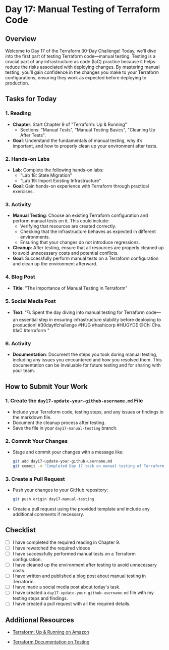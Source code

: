 # Day 17: Manual Testing of Terraform Code

## Overview

Welcome to Day 17 of the Terraform 30-Day Challenge! Today, we’ll dive into the first part of testing Terraform code—manual testing. Testing is a crucial part of any infrastructure as code (IaC) practice because it helps reduce the risks associated with deploying changes. By mastering manual testing, you’ll gain confidence in the changes you make to your Terraform configurations, ensuring they work as expected before deploying to production.

## Tasks for Today

### 1. **Reading**
   - **Chapter**: Start Chapter 9 of "Terraform: Up & Running"
     - Sections: "Manual Tests", "Manual Testing Basics", "Cleaning Up After Tests".
   - **Goal**: Understand the fundamentals of manual testing, why it’s important, and how to properly clean up your environment after tests.

### 2. **Hands-on Labs**
   - **Lab**: Complete the following hands-on labs:
     - "Lab 18: State Migration"
     - "Lab 19: Import Existing Infrastructure"
   - **Goal**: Gain hands-on experience with Terraform through practical exercises.
### 3. **Activity**
   - **Manual Testing**: Choose an existing Terraform configuration and perform manual tests on it. This could include:
     - Verifying that resources are created correctly.
     - Checking that the infrastructure behaves as expected in different environments.
     - Ensuring that your changes do not introduce regressions.
   - **Cleanup**: After testing, ensure that all resources are properly cleaned up to avoid unnecessary costs and potential conflicts.
   - **Goal**: Successfully perform manual tests on a Terraform configuration and clean up the environment afterward.

### 4. **Blog Post**
   - **Title**: "The Importance of Manual Testing in Terraform"

### 5. **Social Media Post**
   - **Text**: "🔍 Spent the day diving into manual testing for Terraform code—an essential step in ensuring infrastructure stability before deploying to production! #30daytfchallenge #HUG #hashicorp #HUGYDE @Chi Che. #IaC #terraform
"

### 6. **Activity**
   - **Documentation**: Document the steps you took during manual testing, including any issues you encountered and how you resolved them. This documentation can be invaluable for future testing and for sharing with your team.

## How to Submit Your Work

### 1. **Create the `day17-update-your-github-username.md` File**
   - Include your Terraform code, testing steps, and any issues or findings in the markdown file.
   - Document the cleanup process after testing.
   - Save the file in your `day17-manual-testing` branch.

### 2. **Commit Your Changes**
   - Stage and commit your changes with a message like:
     ```bash
     git add day17-update-your-github-username.md
     git commit -m "Completed Day 17 task on manual testing of Terraform code"
     ```

### 3. **Create a Pull Request**
   - Push your changes to your GitHub repository:
     ```bash
     git push origin day17-manual-testing
     ```
   - Create a pull request using the provided template and include any additional comments if necessary.

## Checklist

- [ ] I have completed the required reading in Chapter 9.
- [ ] I have rewatched the required videos
- [ ] I have successfully performed manual tests on a Terraform configuration.
- [ ] I have cleaned up the environment after testing to avoid unnecessary costs.
- [ ] I have written and published a blog post about manual testing in Terraform.
- [ ] I have made a social media post about today's task.
- [ ] I have created a `day17-update-your-github-username.md` file with my testing steps and findings.
- [ ] I have created a pull request with all the required details.

## Additional Resources

- [Terraform: Up & Running on Amazon](https://www.amazon.com/Terraform-Running-Infrastructure-Configuration-Management/dp/1492046906)

- [Terraform Documentation on Testing](https://www.terraform.io/docs/language/testing/index.html)




